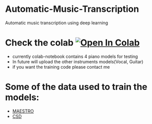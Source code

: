 # Automatic-Music-Transcription

Automatic music transcription using deep learning

# Check the colab <a href="https://colab.research.google.com/drive/1HQ3lPldW6a06wnCvZXrGt2g8ks-E8g-U?usp=sharing" target="_blank" ><img src="https://colab.research.google.com/assets/colab-badge.svg" alt="Open In Colab" /></a>

* currently colab-notebook contains 4 piano models for testing
* In future will upload the other instruments models(Vocal, Guitar)
* if you want the training code please contact me



# Some of the data used to train the models:

* [MAESTRO](https://magenta.tensorflow.org/datasets/maestro)
* [CSD](https://zenodo.org/record/4785016#.ZA3ghOzMK3I)
